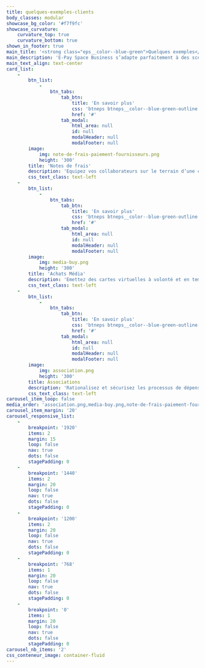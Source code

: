 ```yaml
---
title: quelques-exemples-clients
body_classes: modular
showcase_bg_color: '#f7f9fc'
showcase_curvature:
    curvature_top: true
    curvature_bottom: true
shown_in_footer: true
main_title: '<strong class="eps__color--blue-green">Quelques exemples</strong> clients'
main_description: 'E-Pay Space Business s’adapte parfaitement à des scénarii d’usage type pour des dépenses liées à votre activité (ex : achats, dépenses, frais des gestion…)'
main_text_align: text-center
card_list:
    -
        btn_list:
            -
                btn_tabs:
                    tab_btn:
                        title: 'En savoir plus'
                        css: 'btneps btneps__color--blue-green-outline'
                        href: '#'
                    tab_modal:
                        html_area: null
                        id: null
                        modalHeader: null
                        modalFooter: null
        image:
            img: note-de-frais-paiement-fournisseurs.png
            height: '300'
        title: 'Notes de frais'
        description: 'Equipez vos collaborateurs sur le terrain d’une carte de paiement rechargeable pour leurs dépenses quotidiennes'
        css_text_class: text-left
    -
        btn_list:
            -
                btn_tabs:
                    tab_btn:
                        title: 'En savoir plus'
                        css: 'btneps btneps__color--blue-green-outline'
                        href: '#'
                    tab_modal:
                        html_area: null
                        id: null
                        modalHeader: null
                        modalFooter: null
        image:
            img: media-buy.png
            height: '300'
        title: 'Achats Média'
        description: 'Emettez des cartes virtuelles à volonté et en temps réel pour gérer vos campagnes digitales et vos achats média'
        css_text_class: text-left
    -
        btn_list:
            -
                btn_tabs:
                    tab_btn:
                        title: 'En savoir plus'
                        css: 'btneps btneps__color--blue-green-outline'
                        href: '#'
                    tab_modal:
                        html_area: null
                        id: null
                        modalHeader: null
                        modalFooter: null
        image:
            img: association.png
            height: '300'
        title: Associations
        description: 'Rationalisez et sécurisez les processus de dépenses de votre association avec des cartes de paiements faciles d’usage'
        css_text_class: text-left
carousel_item_loop: false
media_order: 'association.png,media-buy.png,note-de-frais-paiement-fournisseurs.png'
carousel_item_margin: '20'
carousel_responsive_list:
    -
        breakpoint: '1920'
        items: 2
        margin: 15
        loop: false
        nav: true
        dots: false
        stagePadding: 0
    -
        breakpoint: '1440'
        items: 2
        margin: 20
        loop: false
        nav: true
        dots: false
        stagePadding: 0
    -
        breakpoint: '1200'
        items: 2
        margin: 20
        loop: false
        nav: true
        dots: false
        stagePadding: 0
    -
        breakpoint: '768'
        items: 1
        margin: 20
        loop: false
        nav: true
        dots: false
        stagePadding: 0
    -
        breakpoint: '0'
        items: 1
        margin: 20
        loop: false
        nav: true
        dots: false
        stagePadding: 0
carousel_nb_items: '2'
css_conteneur_image: container-fluid
---
```


